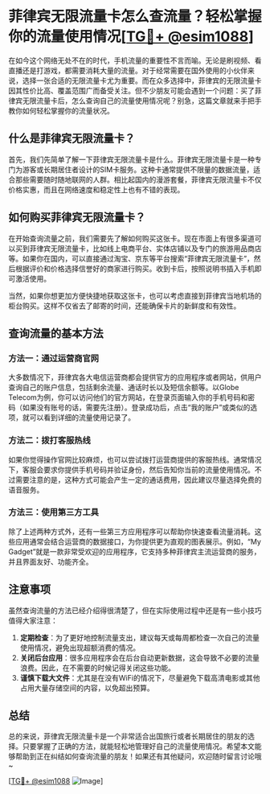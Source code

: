 # 菲律宾无限流量卡怎么查流量？轻松掌握你的流量使用情况[[TG💪+ @esim1088](https://t.me/s/esim1088)]

在如今这个网络无处不在的时代，手机流量的重要性不言而喻。无论是刷视频、看直播还是打游戏，都需要消耗大量的流量。对于经常需要在国外使用的小伙伴来说，选择一张合适的无限流量卡尤为重要。而在众多选择中，菲律宾的无限流量卡因其性价比高、覆盖范围广而备受关注。但不少朋友可能会遇到一个问题：买了菲律宾无限流量卡后，怎么查询自己的流量使用情况呢？别急，这篇文章就来手把手教你如何轻松掌握你的流量状况。

## 什么是菲律宾无限流量卡？

首先，我们先简单了解一下菲律宾无限流量卡是什么。菲律宾无限流量卡是一种专门为游客或长期居住者设计的SIM卡服务。这种卡通常提供不限量的数据流量，适合那些需要随时随地联网的人群。相比起国内的漫游套餐，菲律宾无限流量卡不仅价格实惠，而且在网络速度和稳定性上也有不错的表现。

## 如何购买菲律宾无限流量卡？

在开始查询流量之前，我们需要先了解如何购买这张卡。现在市面上有很多渠道可以买到菲律宾无限流量卡，比如线上电商平台、实体店铺以及专门的旅游用品商店等。如果你在国内，可以直接通过淘宝、京东等平台搜索“菲律宾无限流量卡”，然后根据评价和价格选择信誉好的商家进行购买。收到卡后，按照说明书插入手机即可激活使用。

当然，如果你想更加方便快捷地获取这张卡，也可以考虑直接到菲律宾当地机场的柜台购买。这样不仅省去了邮寄的时间，还能确保卡片的新鲜度和有效性。

## 查询流量的基本方法

### 方法一：通过运营商官网

大多数情况下，菲律宾各大电信运营商都会提供官方的应用程序或者网站，供用户查询自己的账户信息，包括剩余流量、通话时长以及短信余额等。以Globe Telecom为例，你可以访问他们的官方网站，在登录页面输入你的手机号码和密码（如果没有账号的话，需要先注册）。登录成功后，点击“我的账户”或类似的选项，就可以看到详细的流量使用记录了。

### 方法二：拨打客服热线

如果你觉得操作官网比较麻烦，也可以尝试拨打运营商提供的客服热线。通常情况下，客服会要求你提供手机号码并验证身份，然后告知你当前的流量使用情况。不过需要注意的是，这种方式可能会产生一定的通话费用，因此建议尽量选择免费的语音服务。

### 方法三：使用第三方工具

除了上述两种方式外，还有一些第三方应用程序可以帮助你快速查看流量消耗。这些应用通常会结合运营商的数据接口，为你提供更为直观的图表展示。例如，“My Gadget”就是一款非常受欢迎的应用程序，它支持多种菲律宾主流运营商的服务，并且界面友好、功能齐全。

## 注意事项

虽然查询流量的方法已经介绍得很清楚了，但在实际使用过程中还是有一些小技巧值得大家注意：

1. **定期检查**：为了更好地控制流量支出，建议每天或每周都检查一次自己的流量使用情况，避免出现超额消费的情况。
2. **关闭后台应用**：很多应用程序会在后台自动更新数据，这会导致不必要的流量浪费。因此，在不需要的时候记得关闭这些功能。
3. **谨慎下载大文件**：尤其是在没有WiFi的情况下，尽量避免下载高清电影或其他占用大量存储空间的内容，以免超出预算。

## 总结

总的来说，菲律宾无限流量卡是一个非常适合出国旅行或者长期居住的朋友的选择。只要掌握了正确的方法，就能轻松地管理好自己的流量使用情况。希望本文能够帮助到正在纠结如何查询流量的朋友！如果还有其他疑问，欢迎随时留言讨论哦~

[[TG💪+ @esim1088](https://t.me/s/esim1088) ![Image](https://i.postimg.cc/4NQfJmqS/Snipaste-2025-05-13-00-14-12.png)]